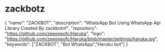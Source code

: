 # zackbotz
{   "name": "ZACKBOT",   "description": "WhatsApp Bot Using WhatsApp Api Library Created By zackbotof",   "repository": "https://github.com/zeeoneofc/Haruka",   "logo": "https://github.com/zeeoneofc/Haruka/blob/master/settings/haruka.jpg",   "keywords": ["ZACKBOT", "Bot WhatsApp","Heroku bot"] }
